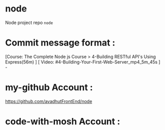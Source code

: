 # node 
Node project repo `node` 

# Commit message format : 
[Course: The Complete Node js Course > 4-Building RESTful API's Using Express(56m) ] [ Video: #4-Building-Your-First-Web-Server_mp4_5m_45s ] - 


# my-github Account : 
https://github.com/avadhutFrontEnd/node 

# code-with-mosh Account : 
